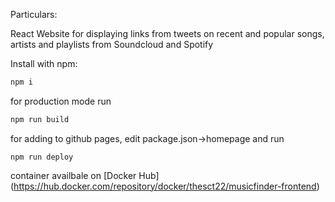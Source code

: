 Particulars:

React Website for displaying links from tweets on recent and popular songs, artists and playlists from Soundcloud and Spotify

Install with npm:

```sh
npm i
```

for production mode run 
```sh
npm run build
```

for adding to github pages, edit package.json->homepage and run
```shell
npm run deploy
```
container availbale on [Docker Hub] (https://hub.docker.com/repository/docker/thesct22/musicfinder-frontend)
